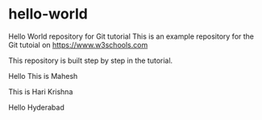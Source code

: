 # hello-world
Hello World repository for Git tutorial
This is an example repository for the Git tutoial on https://www.w3schools.com

This repository is built step by step in the tutorial.

Hello This is Mahesh

This is Hari Krishna

Hello Hyderabad

